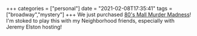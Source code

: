 +++
categories = ["personal"]
date = "2021-02-08T17:35:41"
tags = ["broadway","mystery"]
+++
We just purchased [80's Mall Murder Madness](https://www.broadwaymurdermysteries.com/80s-mall-murder-madness)! I'm stoked to play this with my Neighborhood friends, especially with Jeremy Elston hosting!
               